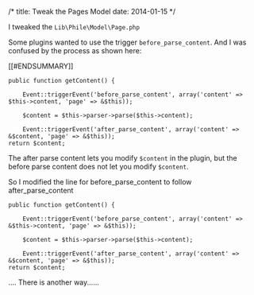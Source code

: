 /*
title: Tweak the Pages Model
date: 2014-01-15
*/

I tweaked the `Lib\Phile\Model\Page.php`

Some plugins wanted to use the trigger `before_parse_content`. And I was confused by the process as shown here:


[[#ENDSUMMARY]]

~~~~
public function getContent() {

    Event::triggerEvent('before_parse_content', array('content' => $this->content, 'page' => &$this));

    $content = $this->parser->parse($this->content);

    Event::triggerEvent('after_parse_content', array('content' => &$content, 'page' => &$this));
return $content;
~~~~

The after parse content lets you modify `$content` in the plugin, but the before parse content does not let you modify `$content`. 

So I modified the line for before_parse_content to follow after_parse_content

~~~~
public function getContent() {

    Event::triggerEvent('before_parse_content', array('content' => &$this->content, 'page' => &$this));

    $content = $this->parser->parse($this->content);

    Event::triggerEvent('after_parse_content', array('content' => &$content, 'page' => &$this));
return $content;
~~~~


.... There is another way...... 
